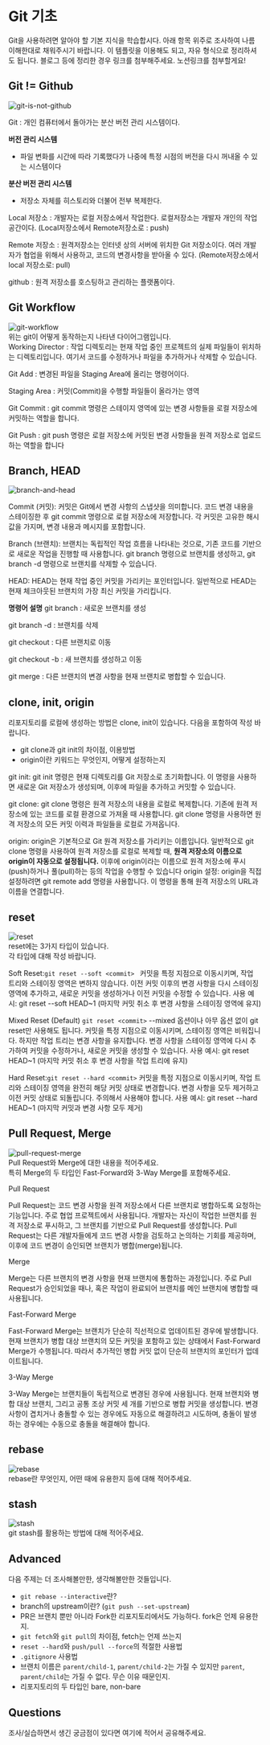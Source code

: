 # Git 기초
Git을 사용하려면 알아야 할 기본 지식을 학습합시다. 아래 항목 위주로 조사하여 나름 이해한대로 채워주시기 바랍니다. 이 템플릿을 이용해도 되고, 자유 형식으로 정리하셔도 됩니다. 블로그 등에 정리한 경우 링크를 첨부해주세요.
노션링크를 첨부할게요! 

## Git != Github
![git-is-not-github](https://user-images.githubusercontent.com/51331195/160232512-3d6686ca-4ae3-4f11-a8d7-c893c0a7526a.png)  

Git : 개인 컴퓨터에서 돌아가는  분산 버전 관리 시스템이다.

**버전 관리 시스템**

- 파일 변화를 시간에 따라 기록했다가 나중에 특정 시점의 버전을 다시 꺼내올 수 있는 시스템이다

**분산 버전 관리 시스템** 

- 저장소 자체를 히스토리와 더불어 전부 복제한다.

Local 저장소 : 개발자는 로컬 저장소에서 작업한다. 로컬저장소는 개발자 개인의 작업 공간이다.
(Local저장소에서 Remote저장소로 : push)

Remote 저장소 : 원격저장소는 인터넷 상의 서버에 위치한 Git 저장소이다. 여러 개발자가 협업을 위해서 사용하고, 코드의 변경사항을 받아올 수 있다. 
(Remote저장소에서 local 저장소로: pull)

github : 원격 저장소를 호스팅하고 관리하는 플랫폼이다. 



## Git Workflow
![git-workflow](https://cdn-media-1.freecodecamp.org/images/1*iL2J8k4ygQlg3xriKGimbQ.png)  
위는 git이 어떻게 동작하는지 나타낸 다이어그램입니다.  
Working Director : 작업 디렉토리는 현재 작업 중인 프로젝트의 실제 파일들이 위치하는 디렉토리입니다. 여기서 코드를 수정하거나 파일을 추가하거나 삭제할 수 있습니다.

Git Add : 변경된 파일을 Staging Area에 올리는 명령어이다. 

Staging Area : 커밋(Commit)을 수행할 파일들이 올라가는 영역

Git Commit : git commit 명령은 스테이지 영역에 있는 변경 사항들을 로컬 저장소에 커밋하는 역할을 합니다. 

Git Push : git push 명령은 로컬 저장소에 커밋된 변경 사항들을 원격 저장소로 업로드하는 역할을 합니다

## Branch, HEAD
![branch-and-head](https://ihatetomatoes.net/wp-content/uploads/2020/04/07-head-pointer.png)  

Commit (커밋):
커밋은 Git에서 변경 사항의 스냅샷을 의미합니다.
코드 변경 내용을 스테이징한 후 git commit 명령으로 로컬 저장소에 저장합니다.
각 커밋은 고유한 해시값을 가지며, 변경 내용과 메시지를 포함합니다.

Branch (브랜치):
브랜치는 독립적인 작업 흐름을 나타내는 것으로, 기존 코드를 기반으로 새로운 작업을 진행할 때 사용합니다.
git branch 명령으로 브랜치를 생성하고, git branch -d 명령으로 브랜치를 삭제할 수 있습니다.

HEAD:
HEAD는 현재 작업 중인 커밋을 가리키는 포인터입니다.
일반적으로 HEAD는 현재 체크아웃된 브랜치의 가장 최신 커밋을 가리킵니다.

**명령어 설명**
git branch <new-branch-name> : 새로운 브랜치를 생성

git branch -d <branch-name> : 브랜치를 삭제

git checkout <branch-name> : 다른 브랜치로 이동

git checkout -b <new-branch-name> : 새 브랜치를 생성하고 이동

git merge <source-branch> : 다른 브랜치의 변경 사항을 현재 브랜치로 병합할 수 있습니다.

## clone, init, origin
리포지토리를 로컬에 생성하는 방법은 clone, init이 있습니다. 다음을 포함하여 작성 바랍니다.
- git clone과 git init의 차이점, 이용방법
- origin이란 키워드는 무엇인지, 어떻게 설정하는지

git init:
git init 명령은 현재 디렉토리를 Git 저장소로 초기화합니다. 이 명령을 사용하면 새로운 Git 저장소가 생성되며, 이후에 파일을 추가하고 커밋할 수 있습니다.

git clone:
git clone 명령은 원격 저장소의 내용을 로컬로 복제합니다. 기존에 원격 저장소에 있는 코드를 로컬 환경으로 가져올 때 사용합니다. git clone 명령을 사용하면 원격 저장소의 모든 커밋 이력과 파일들을 로컬로 가져옵니다.

origin:
origin은 기본적으로 Git 원격 저장소를 가리키는 이름입니다. 일반적으로 git clone 명령을 사용하여 원격 저장소를 로컬로 복제할 때, **원격 저장소의 이름으로 origin이 자동으로 설정됩니다.** 이후에 origin이라는 이름으로 원격 저장소에 푸시(push)하거나 풀(pull)하는 등의 작업을 수행할 수 있습니다
origin 설정:
origin을 직접 설정하려면 git remote add 명령을 사용합니다. 이 명령을 통해 원격 저장소의 URL과 이름을 연결합니다.

## reset
![reset](https://user-images.githubusercontent.com/51331195/160235594-8836570b-e8bf-484a-bb92-b2bd6d873066.png)  
reset에는 3가지 타입이 있습니다.  
각 타입에 대해 작성 바랍니다.

Soft Reset:`git reset --soft <commit> `
커밋을 특정 지점으로 이동시키며, 작업 트리와 스테이징 영역은 변하지 않습니다.
이전 커밋 이후의 변경 사항을 다시 스테이징 영역에 추가하고, 새로운 커밋을 생성하거나 이전 커밋을 수정할 수 있습니다.
사용 예시: git reset --soft HEAD~1 (마지막 커밋 취소 후 변경 사항을 스테이징 영역에 유지)

Mixed Reset (Default) `git reset <commit>` --mixed 옵션이나 아무 옵션 없이 git reset만 사용해도 됩니다.
커밋을 특정 지점으로 이동시키며, 스테이징 영역은 비워집니다. 하지만 작업 트리는 변경 사항을 유지합니다.
변경 사항을 스테이징 영역에 다시 추가하여 커밋을 수정하거나, 새로운 커밋을 생성할 수 있습니다.
사용 예시: git reset HEAD~1 (마지막 커밋 취소 후 변경 사항을 작업 트리에 유지)

Hard Reset:`git reset --hard <commit>` 
커밋을 특정 지점으로 이동시키며, 작업 트리와 스테이징 영역을 완전히 해당 커밋 상태로 변경합니다.
변경 사항을 모두 제거하고 이전 커밋 상태로 되돌립니다. 주의해서 사용해야 합니다.
사용 예시: git reset --hard HEAD~1 (마지막 커밋과 변경 사항 모두 제거)

## Pull Request, Merge
![pull-request-merge](https://atlassianblog.wpengine.com/wp-content/uploads/bitbucket411-blog-1200x-branches2.png)  
Pull Request와 Merge에 대한 내용을 적어주세요.  
특히 Merge의 두 타입인 Fast-Forward와 3-Way Merge를 포함해주세요.

Pull Request 

Pull Request는 코드 변경 사항을 원격 저장소에서 다른 브랜치로 병합하도록 요청하는 기능입니다. 주로 협업 프로젝트에서 사용됩니다.
개발자는 자신이 작업한 브랜치를 원격 저장소로 푸시하고, 그 브랜치를 기반으로 Pull Request를 생성합니다.
Pull Request는 다른 개발자들에게 코드 변경 사항을 검토하고 논의하는 기회를 제공하며, 이후에 코드 변경이 승인되면 브랜치가 병합(merge)됩니다.

Merge

Merge는 다른 브랜치의 변경 사항을 현재 브랜치에 통합하는 과정입니다.
주로 Pull Request가 승인되었을 때나, 혹은 작업이 완료되어 브랜치를 메인 브랜치에 병합할 때 사용됩니다.

  Fast-Forward Merge

  Fast-Forward Merge는 브랜치가 단순히 직선적으로 업데이트된 경우에 발생합니다.
  현재 브랜치가 병합 대상 브랜치의 모든 커밋을 포함하고 있는 상태에서 Fast-Forward Merge가 수행됩니다.
  따라서 추가적인 병합 커밋 없이 단순히 브랜치의 포인터가 업데이트됩니다.

  3-Way Merge

  3-Way Merge는 브랜치들이 독립적으로 변경된 경우에 사용됩니다.
  현재 브랜치와 병합 대상 브랜치, 그리고 공통 조상 커밋 세 개를 기반으로 병합 커밋을 생성합니다.
  변경 사항이 겹치거나 충돌할 수 있는 경우에도 자동으로 해결하려고 시도하며, 충돌이 발생하는 경우에는 수동으로 충돌을 해결해야 합니다.


## rebase
![rebase](https://user-images.githubusercontent.com/51331195/160234052-7fe70f85-5906-4474-b809-782adae92b3c.png)  
rebase란 무엇인지, 어떤 때에 유용한지 등에 대해 적어주세요.

## stash
![stash](https://d8it4huxumps7.cloudfront.net/bites/wp-content/banners/2023/4/642a663eaff96_git_stash.png)  
git stash를 활용하는 방법에 대해 적어주세요.

## Advanced
다음 주제는 더 조사해볼만한, 생각해볼만한 것들입니다. 
- `git rebase --interactive`란?
- branch의 upstream이란? (`git push --set-upstream`)
- PR은 브랜치 뿐만 아니라 Fork한 리포지토리에서도 가능하다. fork은 언제 유용한지. 
- `git fetch`와 `git pull`의 차이점, fetch는 언제 쓰는지
- `reset --hard`와 `push/pull --force`의 적절한 사용법
- `.gitignore` 사용법
- 브랜치 이름은 `parent/child-1`, `parent/child-2`는 가질 수 있지만 `parent`, `parent/child`는 가질 수 없다. 무슨 이유 때문인지. 
- 리포지토리의 두 타입인 bare, non-bare

## Questions
조사/실습하면서 생긴 궁금점이 있다면 여기에 적어서 공유해주세요.